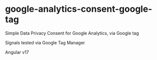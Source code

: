 # google-analytics-consent-google-tag
Simple Data Privacy Consent for Google Analytics, via Google tag

Signals tested via Google Tag Manager 

Angular v17
